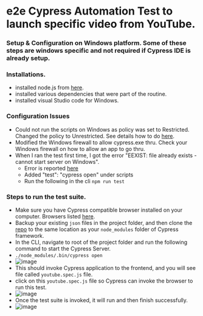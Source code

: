 # e2e Cypress Automation Test to launch specific video from YouTube.

### Setup & Configuration on Windows platform. Some of these steps are windows specific and not required if Cypress IDE is already setup.

### Installations.
* installed node.js from [here](https://phoenixnap.com/kb/install-node-js-npm-on-windows).
* installed various dependencies that were part of the routine.
* installed visual Studio code for Windows. 

### Configuration Issues
* Could not run the scripts on Windows as policy was set to Restricted. Changed the policy to Unrestricted. See details how to do [here](https://docs.microsoft.com/en-ca/powershell/module/microsoft.powershell.core/about/about_execution_policies?view=powershell-7.1).
* Modified the Windows firewall to allow cypress.exe thru. Check your Windows firewall on how to allow an app to go thru.
* When I ran the test first time, I got the error "EEXIST: file already exists - cannot start server on Windows".
  * Error is reported [here](https://github.com/cypress-io/cypress/issues/1099)
  * Added "test": "cypress open" under scripts
  * Run the following in the cli `npm run test`


### Steps to run the test suite. 
* Make sure you have Cypress compatible browser installed on your computer. Browsers listed [here](https://docs.cypress.io/guides/guides/launching-browsers#Browsers).
* Backup your existing `json` files in the project folder, and then clone the [repo](https://github.com/schima/e2e) to the same location as your `node_modules` folder of Cypress framework.
* In the CLI, navigate to root of the project folder and run the following command to start the Cypress Server.
*   `./node_modules/.bin/cypress open`
* ![image](https://user-images.githubusercontent.com/20378193/134824568-6f8cd7af-3ae7-4336-b63a-569704595721.png)
*   This should invoke Cypress application to the frontend, and you will see file called `youtube.spec.js` file.
*   click on this `youtube.spec.js` file so Cypress can invoke the browser to run this test.
* ![image](https://user-images.githubusercontent.com/20378193/134824530-8aa9cd77-0572-45cc-9cd1-134a7af8dffc.png)
*   Once the test suite is invoked, it will run and then finish successfully. 
* ![image](https://user-images.githubusercontent.com/20378193/134825194-d2bcdb04-eb33-4519-89f0-a978956bb609.png)
